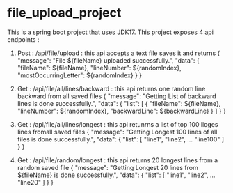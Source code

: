 # file_upload_project
This is a spring boot project that uses JDK17.
This project exposes 4 api endpoints : 
1. Post : /api/file/upload : this api accepts a text file saves it and returns 
{
    "message": "File ${fileName} uploaded successfully.",
    "data": {
        "fileName": ${fileName},
        "lineNumber": ${randomIndex},
        "mostOccurringLetter": ${randomIndex}
    }
}

2. Get : /api/file/all/lines/backward : this api returns one random line backward from all saved files 
{
    "message": "Getting List of backward lines is done successfully.",
    "data": {
        "list": [
            {
                "fileName": ${fileName},
                "lineNumber": ${randomIndex},
                "backwardLine": ${backwardLine}
            }
        ]
    }
}

3. Get : /api/file/all/lines/longest : this api retunrns a list of top 100 lloges lines fromall saved files
{
    "message": "Getting Longest 100 lines of all files is done successfully.",
    "data": {
        "list": [
            "line1",
            "line2",
            ... "line100"
        ]
    }
}

4. Get : /api/file/random/longest : this api returns 20 longest lines from a random saved file 
{
    "message": "Getting Longest 20 lines from ${fileName} is done successfully.",
    "data": {
        "list": [
            "line1",
            "line2",
            ... "line20"
        ]
    }
}
